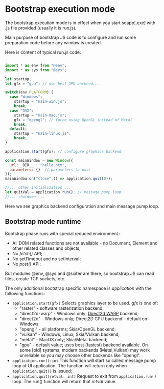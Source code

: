 # Bootstrap execution mode

The bootstrap execution mode is in effect when you start scapp[.exe] with .js file provided (usually it is run.js).

Main purpose of bootstrap JS code is to configure and run some preparation code before any window is created.

Here is content of typical run.js code:

```JavaScript

import * as env from "@env";
import * as sys from "@sys";

let startup;
let gfx = "gpu"; // use best GPU backend...

switch(env.PLATFORM) {
  case "Windows": 
    startup = "main-win.js"; 
    break;
  case "OSX": 
    startup = "main-mac.js"; 
    gfx = "opengl"; // force using OpenGL instead of Metal
    break;
  default: 
    startup = "main-linux.js"; 
    break;
}

application.start(gfx); // configure graphics backend

const mainWindow = new Window({
  url:__DIR__ + "hello.htm",
  parameters: {}  // parameters to pass
});
mainWindow.on("close",() => application.quit(0));

//... other initialization ...
let quitVal = application.run(); // message pump loop
//... shutdown ...
```

Here we see graphics backend configuration and main message pump loop.

## Bootstrap mode runtime

Bootstrap phase runs with special reduced environment : 

* All DOM related functions are not available - no Document, Element and other related classes and objects;
* No _fetch()_ API;
* No setTimeout and no setInterval;
* No _post()_ API;

But modules @env, @sys and @sciter are there, so bootstrap JS can read files, create TCP sockets, etc.

The only additional bootstrap specific namespace is _application_ with the following functions: 

* `application.start(gfx)`
  Selects graphics layer to be used. _gfx_ is one of:
  * "raster" - software rasterization backend;
  * "direct2d-warp" - Windows only; [Direct2d WARP](https://en.wikipedia.org/wiki/Windows_Advanced_Rasterization_Platform) backend;
  * "direct2d" - Windows only; Direct2D GPU backend - default on Windows;
  * "opengl" - all platforms; Skia/OpenGL backend; 
  * "vulkan" - Windows, Linux; Skia/Vulkan backend; 
  * "metal" - MacOS only; Skia/Metal backend; 
  * "gpu" - default value; uses best (fastest) backend available. On some [old] systems, modern backends (Metal,Vulkan) may work unreliable so you may choose other backends like "opengl".
* `application.run():int`
  This function will start so called message pump loop of UI application. The function will return only when `application.quit()` is issued; 
* `application.quit(retval: int)`
  Request to exit from `application.run()` loop. The run() function will return that _retval_ value.

